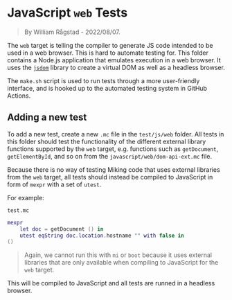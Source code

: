 # JavaScript `web` Tests
> By William Rågstad - 2022/08/07.

The `web` target is telling the compiler to generate JS code intended to be used in a web browser. This is hard to automate testing for.
This folder contains a Node.js application that emulates execution in a web browser.
It uses the [`jsdom`](https://github.com/jsdom/jsdom) library to create a virtual DOM as well as a headless browser.

The `make.sh` script is used to run tests through a more user-friendly interface,
and is hooked up to the automated testing system in GitHub Actions.

## Adding a new test
To add a new test, create a new `.mc` file in the `test/js/web` folder.
All tests in this folder should test the functionality of the different external library functions supported by the `web` target,
e.g. functions such as `getDocument`, `getElementById`, and so on from the `javascript/web/dom-api-ext.mc` file.

Because there is no way of testing Miking code that uses external libraries from the `web` target, all tests should instead be compiled to JavaScript in form of `mexpr` with a set of `utest`.

For example:

`test.mc`

```lua
mexpr
	let doc = getDocument () in
	utest eqString doc.location.hostname "" with false in
()
```
> Again, we cannot run this with `mi` or `boot` because it uses external libraries that are only available when compiling to JavaScript for the `web` target.

This will be compiled to JavaScript and all tests are runned in a headless browser.
